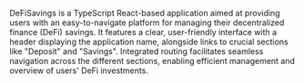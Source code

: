 DeFiSavings is a TypeScript React-based application aimed at providing users with an easy-to-navigate platform for managing their decentralized finance (DeFi) savings. It features a clear, user-friendly interface with a header displaying the application name, alongside links to crucial sections like "Deposit" and "Savings". Integrated routing facilitates seamless navigation across the different sections, enabling efficient management and overview of users' DeFi investments.
